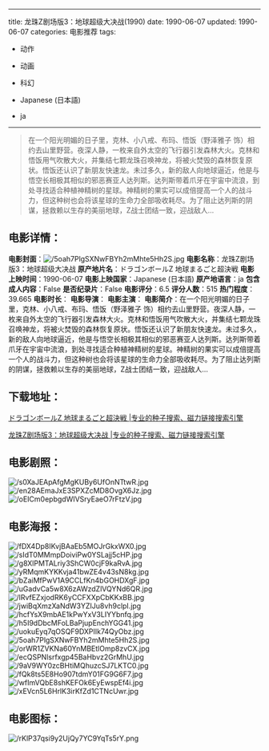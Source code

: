 
---
title: 龙珠Z剧场版3：地球超级大决战(1990)
date: 1990-06-07
updated: 1990-06-07
categories: 电影推荐
tags:
- 动作
- 动画
- 科幻

- Japanese (日本語)
- ja
---


> 在一个阳光明媚的日子里，克林、小八戒、布玛、悟饭（野泽雅子 饰）相约去山里野营。夜深人静，一枚来自外太空的飞行器引发森林大火。克林和悟饭用气吹散大火，并集结七颗龙珠召唤神龙，将被火焚毁的森林恢复原状。悟饭还认识了新朋友快速龙。未过多久，新的敌人向地球逼近，他是与悟空长相极其相似的邪恶赛亚人达列斯。达列斯带着爪牙在宇宙中流浪，到处寻找适合种植神精树的星球。神精树的果实可以成倍提高一个人的战斗力，但这种树也会将该星球的生命力全部吸收耗尽。为了阻止达列斯的阴谋，拯救赖以生存的美丽地球，Z战士团结一致，迎战敌人…

## **电影详情**：

**电影封面**：<img src="https://image.tmdb.org/t/p/w200/5oah7PlgSXNwFBYh2mMhte5Hh2S.jpg" alt="/5oah7PlgSXNwFBYh2mMhte5Hh2S.jpg" title="/5oah7PlgSXNwFBYh2mMhte5Hh2S.jpg">
**电影名称**：龙珠Z剧场版3：地球超级大决战
**原产地片名**：ドラゴンボールZ 地球まるごと超決戦
**电影上映时间**：1990-06-07
**电影上映国家**：Japanese (日本語)
**原产地语言**：ja
**包含成人内容**：False
**是否纪录片**：False
**电影评分**：6.5
**评分人数**：515
**热门程度**：39.665
**电影时长**：
**电影导演**：
**电影主演**：
**电影简介**：在一个阳光明媚的日子里，克林、小八戒、布玛、悟饭（野泽雅子 饰）相约去山里野营。夜深人静，一枚来自外太空的飞行器引发森林大火。克林和悟饭用气吹散大火，并集结七颗龙珠召唤神龙，将被火焚毁的森林恢复原状。悟饭还认识了新朋友快速龙。未过多久，新的敌人向地球逼近，他是与悟空长相极其相似的邪恶赛亚人达列斯。达列斯带着爪牙在宇宙中流浪，到处寻找适合种植神精树的星球。神精树的果实可以成倍提高一个人的战斗力，但这种树也会将该星球的生命力全部吸收耗尽。为了阻止达列斯的阴谋，拯救赖以生存的美丽地球，Z战士团结一致，迎战敌人…

## **下载地址**：
[ドラゴンボールZ 地球まるごと超決戦 |专业的种子搜索、磁力链接搜索引擎](https://movie.amd794.com:2083/?search=%E3%83%89%E3%83%A9%E3%82%B4%E3%83%B3%E3%83%9C%E3%83%BC%E3%83%ABZ%20%E5%9C%B0%E7%90%83%E3%81%BE%E3%82%8B%E3%81%94%E3%81%A8%E8%B6%85%E6%B1%BA%E6%88%A6&ordering=&mode=match_phrase&page_size=10&page=1)

[龙珠Z剧场版3：地球超级大决战 |专业的种子搜索、磁力链接搜索引擎](https://movie.amd794.com:2083/?search=%E9%BE%99%E7%8F%A0Z%E5%89%A7%E5%9C%BA%E7%89%883%EF%BC%9A%E5%9C%B0%E7%90%83%E8%B6%85%E7%BA%A7%E5%A4%A7%E5%86%B3%E6%88%98&ordering=&mode=match_phrase&page_size=10&page=1)
 

## **电影剧照**：
<img src="https://image.tmdb.org/t/p/original/s0XaJEApAfgMgKUBy6UfOnNTtwR.jpg" alt="/s0XaJEApAfgMgKUBy6UfOnNTtwR.jpg" title="/s0XaJEApAfgMgKUBy6UfOnNTtwR.jpg"><img src="https://image.tmdb.org/t/p/original/en28AEmaJxE3SPXZcMD8OvgX6Jz.jpg" alt="/en28AEmaJxE3SPXZcMD8OvgX6Jz.jpg" title="/en28AEmaJxE3SPXZcMD8OvgX6Jz.jpg"><img src="https://image.tmdb.org/t/p/original/oEICm0epbgdWIVSryEaeO7rFtzV.jpg" alt="/oEICm0epbgdWIVSryEaeO7rFtzV.jpg" title="/oEICm0epbgdWIVSryEaeO7rFtzV.jpg">

## **电影海报**：
<img src="https://image.tmdb.org/t/p/original/fDX4Dp8IKvjBAaEb5MOJrGkxWX0.jpg" alt="/fDX4Dp8IKvjBAaEb5MOJrGkxWX0.jpg" title="/fDX4Dp8IKvjBAaEb5MOJrGkxWX0.jpg"><img src="https://image.tmdb.org/t/p/original/sIdT0MMmpDoiviPw0YSLajj5cHP.jpg" alt="/sIdT0MMmpDoiviPw0YSLajj5cHP.jpg" title="/sIdT0MMmpDoiviPw0YSLajj5cHP.jpg"><img src="https://image.tmdb.org/t/p/original/g8XlPMTALriy3ShCW0cjF9kaRvA.jpg" alt="/g8XlPMTALriy3ShCW0cjF9kaRvA.jpg" title="/g8XlPMTALriy3ShCW0cjF9kaRvA.jpg"><img src="https://image.tmdb.org/t/p/original/yRMqmKYKKvja41bwZE4v43sN8kg.jpg" alt="/yRMqmKYKKvja41bwZE4v43sN8kg.jpg" title="/yRMqmKYKKvja41bwZE4v43sN8kg.jpg"><img src="https://image.tmdb.org/t/p/original/bZaiMfPwV1A9CCLfKn4bGOHDXgF.jpg" alt="/bZaiMfPwV1A9CCLfKn4bGOHDXgF.jpg" title="/bZaiMfPwV1A9CCLfKn4bGOHDXgF.jpg"><img src="https://image.tmdb.org/t/p/original/uGadvCa5w8X6zAWzdZlVQYNd6QR.jpg" alt="/uGadvCa5w8X6zAWzdZlVQYNd6QR.jpg" title="/uGadvCa5w8X6zAWzdZlVQYNd6QR.jpg"><img src="https://image.tmdb.org/t/p/original/lRvfEZxjodRK6yCCFXXpCbKKxBB.jpg" alt="/lRvfEZxjodRK6yCCFXXpCbKKxBB.jpg" title="/lRvfEZxjodRK6yCCFXXpCbKKxBB.jpg"><img src="https://image.tmdb.org/t/p/original/jwiBqXmzXaNdW3YZIJu8vh9clpI.jpg" alt="/jwiBqXmzXaNdW3YZIJu8vh9clpI.jpg" title="/jwiBqXmzXaNdW3YZIJu8vh9clpI.jpg"><img src="https://image.tmdb.org/t/p/original/hcfYsX9mbAE1kPwYxV3LIYYbnfq.jpg" alt="/hcfYsX9mbAE1kPwYxV3LIYYbnfq.jpg" title="/hcfYsX9mbAE1kPwYxV3LIYYbnfq.jpg"><img src="https://image.tmdb.org/t/p/original/h5I9dDbcMFoLBaPjupEnchYGG41.jpg" alt="/h5I9dDbcMFoLBaPjupEnchYGG41.jpg" title="/h5I9dDbcMFoLBaPjupEnchYGG41.jpg"><img src="https://image.tmdb.org/t/p/original/uokuEyq7qOSQF9DXPIIk74QyObz.jpg" alt="/uokuEyq7qOSQF9DXPIIk74QyObz.jpg" title="/uokuEyq7qOSQF9DXPIIk74QyObz.jpg"><img src="https://image.tmdb.org/t/p/original/5oah7PlgSXNwFBYh2mMhte5Hh2S.jpg" alt="/5oah7PlgSXNwFBYh2mMhte5Hh2S.jpg" title="/5oah7PlgSXNwFBYh2mMhte5Hh2S.jpg"><img src="https://image.tmdb.org/t/p/original/orWR1ZVKNa60YnMBEtlOmp8zvCX.jpg" alt="/orWR1ZVKNa60YnMBEtlOmp8zvCX.jpg" title="/orWR1ZVKNa60YnMBEtlOmp8zvCX.jpg"><img src="https://image.tmdb.org/t/p/original/ecQSPNlsrfxgp45BaHbvz2GrMhU.jpg" alt="/ecQSPNlsrfxgp45BaHbvz2GrMhU.jpg" title="/ecQSPNlsrfxgp45BaHbvz2GrMhU.jpg"><img src="https://image.tmdb.org/t/p/original/9aV9WY0zcBHtiMQhuzcSJ7LKTC0.jpg" alt="/9aV9WY0zcBHtiMQhuzcSJ7LKTC0.jpg" title="/9aV9WY0zcBHtiMQhuzcSJ7LKTC0.jpg"><img src="https://image.tmdb.org/t/p/original/fQk8ts5E8Ho907tdmY01FG9G6F7.jpg" alt="/fQk8ts5E8Ho907tdmY01FG9G6F7.jpg" title="/fQk8ts5E8Ho907tdmY01FG9G6F7.jpg"><img src="https://image.tmdb.org/t/p/original/wfImVQbE8shKEFOk6EyEwspEf4i.jpg" alt="/wfImVQbE8shKEFOk6EyEwspEf4i.jpg" title="/wfImVQbE8shKEFOk6EyEwspEf4i.jpg"><img src="https://image.tmdb.org/t/p/original/xEVcn5L6HrlK3irKfZd1CTNcUwr.jpg" alt="/xEVcn5L6HrlK3irKfZd1CTNcUwr.jpg" title="/xEVcn5L6HrlK3irKfZd1CTNcUwr.jpg">

## **电影图标**：
<img src="https://image.tmdb.org/t/p/original/rKlP37qsi9y2UjQy7YC9YqTs5rY.png" alt="/rKlP37qsi9y2UjQy7YC9YqTs5rY.png" title="/rKlP37qsi9y2UjQy7YC9YqTs5rY.png">
